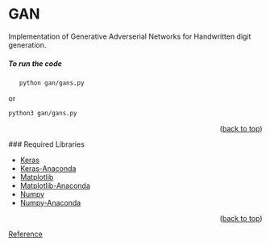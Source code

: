 # GAN
Implementation of Generative Adverserial Networks for Handwritten digit generation. 

##### To run the code
```sh
   python gan/gans.py
   ```
   or
   ```sh
   python3 gan/gans.py
   ```

<p align="right">(<a href="#top">back to top</a>)</p>
### Required Libraries

* [Keras](https://pypi.org/project/keras/)
* [Keras-Anaconda](https://anaconda.org/conda-forge/keras)
* [Matplotlib](https://pypi.org/project/matplotlib/)
* [Matplotlib-Anaconda](https://anaconda.org/conda-forge/matplotlib)
* [Numpy](https://pypi.org/project/numpy/)
* [Numpy-Anaconda](https://anaconda.org/anaconda/numpy)

<p align="right">(<a href="#top">back to top</a>)</p>

[Reference](https://papers.nips.cc/paper/5423-generative-adversarial-nets.pdf)
